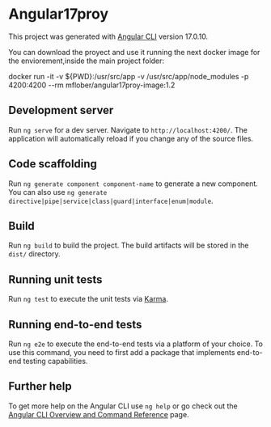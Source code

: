 # Angular17proy

This project was generated with [Angular CLI](https://github.com/angular/angular-cli) version 17.0.10.

You can download the proyect and use it running the next docker image for the enviorement,inside the main project folder:

docker run -it -v ${PWD}:/usr/src/app -v /usr/src/app/node_modules -p 4200:4200 --rm mflober/angular17proy-image:1.2

## Development server

Run `ng serve` for a dev server. Navigate to `http://localhost:4200/`. The application will automatically reload if you change any of the source files.

## Code scaffolding

Run `ng generate component component-name` to generate a new component. You can also use `ng generate directive|pipe|service|class|guard|interface|enum|module`.

## Build

Run `ng build` to build the project. The build artifacts will be stored in the `dist/` directory.

## Running unit tests

Run `ng test` to execute the unit tests via [Karma](https://karma-runner.github.io).

## Running end-to-end tests

Run `ng e2e` to execute the end-to-end tests via a platform of your choice. To use this command, you need to first add a package that implements end-to-end testing capabilities.

## Further help

To get more help on the Angular CLI use `ng help` or go check out the [Angular CLI Overview and Command Reference](https://angular.io/cli) page.
